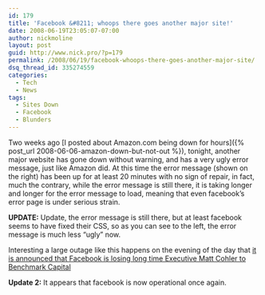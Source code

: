 ```yaml
---
id: 179
title: 'Facebook &#8211; whoops there goes another major site!'
date: 2008-06-19T23:05:07-07:00
author: nickmoline
layout: post
guid: http://www.nick.pro/?p=179
permalink: /2008/06/19/facebook-whoops-there-goes-another-major-site/
dsq_thread_id: 335274559
categories:
  - Tech
  - News
tags:
  - Sites Down
  - Facebook
  - Blunders
---
```

Two weeks ago [I posted about Amazon.com being down for hours]({% post_url 2008-06-06-amazon-down-but-not-out %}), tonight, another major website has gone down without warning, and has a very ugly error message, just like Amazon did. At this time the error message (shown on the right) has been up for at least 20 minutes with no sign of repair, in fact, much the contrary, while the error message is still there, it is taking longer and longer for the error message to load, meaning that even facebook&#8217;s error page is under serious strain.

<!--more-->

<amp-img src="{{ site.baseurl }}/wp-content/uploads/sites/4/2008/06/region-capture-11.webp" alt="Another major website comes crashing down!" title="Facebook Down!" width="1060" height="711" layout="responsive" lightbox>
  <amp-img fallback src="{{ site.baseurl }}/wp-content/uploads/sites/4/2008/06/region-capture-11.png" alt="Another major website comes crashing down!" title="Facebook Down!" width="1060" height="711" layout="responsive" lightbox></amp-img>

</amp-img>

**UPDATE:** Update, the error message is still there, but at least facebook seems to have fixed their CSS, so as you can see to the left, the error message is much less &#8220;ugly&#8221; now.

<amp-img src="{{ site.baseurl }}/wp-content/uploads/sites/4/2008/06/region-capture-12.webp" alt="Facebook fixes their stylesheet, story at 11!" title="Facebook fixes their stylesheet, story at 11!" width="873" height="329" layout="responsive" lightbox>
  <amp-img src="{{ site.baseurl }}/wp-content/uploads/sites/4/2008/06/region-capture-12.png" alt="Facebook fixes their stylesheet, story at 11!" title="Facebook fixes their stylesheet, story at 11!" width="873" height="329" layout="responsive" lightbox></amp-img>
</amp-img>

Interesting a large outage like this happens on the evening of the day that [it is announced that Facebook is losing long time Executive Matt Cohler to Benchmark Capital](https://www.businessinsider.com/2008/6/facebook-loses-long-time-exec)

**Update 2:** It appears that facebook is now operational once again.